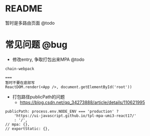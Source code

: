 # README

暂时是多路由页面 @todo

# 常见问题 @bug

- 修改entry, 争取打包出来MPA @todo

```
chain-webpack

===
暂时不要在底部写
ReactDOM.render(<App />, document.getElementById('root'))
```

- 打包路径publicPath的问题
    - https://blog.csdn.net/qq_34273888/article/details/110621995

```
publicPath: process.env.NODE_ENV === 'production' ? 
    'https://ui-javascript.github.io/tpl-mpa-umi3-react17/' 
    : '/',
// mpa: {},
// exportStatic: {},
```
